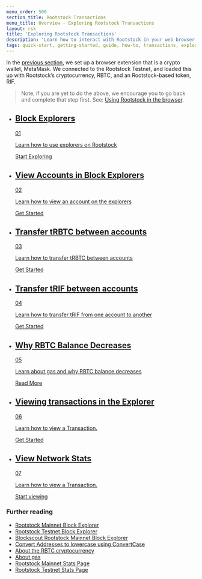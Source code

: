 ```yaml
---
menu_order: 500
section_title: Rootstock Transactions
menu_title: Overview - Exploring Rootstock Transactions
layout: rsk
title: 'Exploring Rootstock Transactions'
description: 'Learn how to interact with Rootstock in your web browser, how to look at Rootstock transactions, develop and deploy your very first smart contract to the Rootstock network.'
tags: quick-start, getting-started, guide, how-to, transactions, explorer, bitcoin, rsk, peer-to-peer, merged-mining, blockchain, powpeg
---
```


In the [previous section](/guides/quickstart/overview/browser), we set up a browser extension that is a crypto wallet, MetaMask. We connected to the Rootstock Testnet, and loaded this up with Rootstock’s cryptocurrency, RBTC, and an Rootstock-based token, RIF.

> Note, if you are yet to do the above, we encourage you to go back and complete that step first. See: [Using Rootstock in the browser](/guides/quickstart/overview/browser).

<div class="features-list">
    <ul id="card-list" class="row">
        <li class="col-xl-6 col-md-6">
        <div class="feature-card">
<div class="content"><a href="/guides/quickstart/transactions/block-explorer/#block-explorer">
            <div class="content-container">
               <div class="card-title"><h2 class="zg-text-bg">Block Explorers</h2><span class="zg-label ml-1">01</span></div> 
                <p class="card-desc">Learn how to use explorers on Rootstock</p>
            </div>
            </a><div class="btn-container "><a href="/guides/quickstart/transactions/block-explorer/#block-explorer">
                </a><a class="green" href="/guides/quickstart/transactions/block-explorer/#block-explorer">Start Exploring</a>
            </div>
            </div>
        </div>
        </li>
        <li class="col-xl-6 col-md-6">
        <div class="feature-card">
<div class="content"><a href="/guides/quickstart/transactions/block-explorer/#view-account-in-the-block-explorer">
            <div class="content-container">
              <div class="card-title"><h2 class="zg-text-bg bg-yellow">View Accounts in Block Explorers</h2><span class="zg-label ml-1 bg-yellow">02</span></div> 
                <p class="card-desc">Learn how to view an account on the explorers</p>
            </div>
            </a><div class="btn-container"><a href="/guides/quickstart/transactions/block-explorer/#view-account-in-the-block-explorer">
                </a><a class="green" href="/guides/quickstart/transactions/block-explorer/#view-account-in-the-block-explorer">Get Started</a>
            </div>
            </div>
        </div>
        </li>
        <li class="col-xl-6 col-md-6">
        <div class="feature-card">
<div class="content two-line-title-content"><a href="/guides/quickstart/transactions/transfer-trbtc">
            <div class="content-container">
            <div class="card-title"><h2 class="zg-text-bg bg-purple">Transfer tRBTC between accounts</h2><span class="zg-label ml-1 bg-purple">03</span></div>
                <p class="card-desc">Learn how to transfer tRBTC between accounts</p>
            </div>
            </a><div class="btn-container"><a href="/guides/quickstart/transactions/transfer-trbtc">
                </a><a class="green" href="/guides/quickstart/transactions/transfer-trbtc">Get Started</a>
            </div>
            </div>
        </div>
        </li>
        <li class="col-xl-6 col-md-6">
        <div class="feature-card">
<div class="content"><a href="/guides/quickstart/transactions/transfer-trif">
            <div class="content-container">
               <div class="card-title"><h2 class="zg-text-bg bg-pink">Transfer tRIF between accounts</h2><span class="zg-label ml-1 bg-pink">04</span></div> 
                <p class="card-desc">Learn how to transfer tRIF from one account to another</p>
            </div>
            </a><div class="btn-container"><a href="/guides/quickstart/transactions/transfer-trif">
                </a><a class="green" href="/guides/quickstart/transactions/transfer-trif">Get Started</a>
            </div>
            </div>
        </div>
        </li>
        <li class="col-xl-6 col-md-6">
        <div class="feature-card">
<div class="content"><a href="/guides/quickstart/transactions/rbtc-balance-decrease">
            <div class="content-container">
               <div class="card-title"><h2 class="zg-text-bg bg-green">Why RBTC Balance Decreases</h2><span class="zg-label ml-1 bg-green">05</span></div> 
                <p class="card-desc">Learn about gas and why RBTC balance decreases</p>
            </div>
            </a><div class="btn-container"><a href="/guides/quickstart/transactions/rbtc-balance-decrease">
                </a><a class="green" href="/guides/quickstart/transactions/rbtc-balance-decrease">Read More</a>
            </div>
            </div>
        </div>
        </li>
        <li class="col-xl-6 col-md-6">
        <div class="feature-card">
<div class="content"><a href="/guides/quickstart/transactions/view-transactions/">
            <div class="content-container">
               <div class="card-title"><h2 class="zg-text-bg bg-cyan">Viewing transactions in the Explorer</h2><span class="zg-label ml-1 bg-cyan">06</span></div> 
                <p class="card-desc">Learn how to view a Transaction.</p>
            </div>
            </a><div class="btn-container"><a href="/guides/quickstart/transactions/view-transactions">
                </a><a class="green" href="/guides/quickstart/transactions/view-transactions">Get Started</a>
            </div>
            </div>
        </div>
        </li>
<li class="col-xl-6 col-md-6">
        <div class="feature-card">
<div class="content"><a href="/guides/quickstart/transactions/view-network-stats">
            <div class="content-container">
               <div class="card-title"><h2 class="zg-text-bg bg-cyan">View Network Stats</h2><span class="zg-label ml-1 bg-cyan">07</span></div> 
                <p class="card-desc">Learn how to view a Transaction.</p>
            </div>
            </a><div class="btn-container"><a href="/guides/quickstart/transactions/view-network-stats">
                </a><a class="green" href="/guides/quickstart/transactions/view-network-stats">Start viewing</a>
            </div>
            </div>
        </div>
        </li>
    </ul>
</div>

### Further reading
- [Rootstock Mainnet Block Explorer](https://explorer.rsk.co/)
- [Rootstock Testnet Block Explorer](https://explorer.testnet.rsk.co/)
- [Blockscout Rootstock Mainnet Block Explorer](https://blockscout.com/rsk/mainnet/)
- [Convert Addresses to lowercase using ConvertCase](https://convertcase.net)
- [About the RBTC cryptocurrency](/rsk/rbtc/)
- [About gas](/rsk/rbtc/gas/)
- [Rootstock Mainnet Stats Page](https://stats.rsk.co/)
- [Rootstock Testnet Stats Page](https://stats.testnet.rsk.co/)
